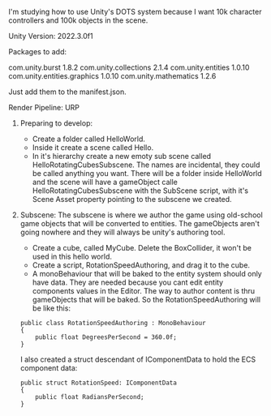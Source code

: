 I'm studying how to use Unity's DOTS system because I want 10k character controllers and 100k objects in the scene.

Unity Version: 2022.3.0f1

Packages to add:

 com.unity.burst 1.8.2
 com.unity.collections 2.1.4
 com.unity.entities 1.0.10
 com.unity.entities.graphics 1.0.10
 com.unity.mathematics 1.2.6

Just add them to the manifest.json.

Render Pipeline: URP

1) Preparing to develop:
    - Create a folder called HelloWorld.
    - Inside it create a scene called Hello.
    - In it's hierarchy create a new emoty sub scene called HelloRotatingCubesSubscene.
    The names are incidental, they could be called anything you want.
    There will be a folder inside HelloWorld and the scene will have a gameObject calle HelloRotatingCubesSubscene with the SubScene script, with it's Scene Asset property pointing to the subscene we created.

2) Subscene:
    The subscene is where we author the game using old-school game objects that will be converted to entities. The gameObjects aren't going nowhere and they will always be unity's authoring tool.
    - Create a cube, called MyCube. Delete the BoxCollider, it won't be used in this hello world.
    - Create a script, RotationSpeedAuthoring, and drag it to the cube.
    - A monoBehaviour that will be baked to the entity system should only have data. They are needed because you cant edit entity components values in the Editor. The way to author content is thru gameObjects that will be baked. So the RotationSpeedAuthoring will be like this:
    ```
    public class RotationSpeedAuthoring : MonoBehaviour
    {
        public float DegreesPerSecond = 360.0f;
    }
    ```
    I also created a struct descendant of IComponentData to hold the ECS component data:
    ```
    public struct RotationSpeed: IComponentData
    {
        public float RadiansPerSecond;
    }
    ```